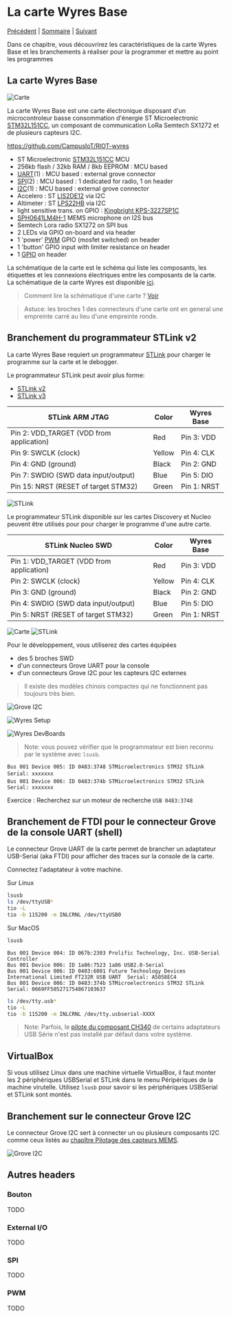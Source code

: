 # La carte Wyres Base

[Précédent](01.md) | [Sommaire](README.md) |  [Suivant](03.md)

Dans ce chapitre, vous découvrirez les caractéristiques de la carte Wyres Base et les branchements à réaliser pour la programmer et mettre au point les programmes

## La carte Wyres Base

![Carte](../docs/wyldthings-02.jpg)

La carte Wyres Base est une carte électronique disposant d'un microcontroleur basse consommation d'énergie ST Microelectronic [STM32L151CC](https://www.st.com/en/microcontrollers-microprocessors/stm32l151cc.html), un composant de communication LoRa Semtech SX1272 et de plusieurs capteurs I2C.

https://github.com/CampusIoT/RIOT-wyres 

 - ST Microelectronic [STM32L151CC](https://www.st.com/en/microcontrollers-microprocessors/stm32l151cc.html) MCU
 - 256kb flash / 32kb RAM / 8kb EEPROM : MCU based 
 - [UART](https://fr.wikipedia.org/wiki/UART)(1) : MCU based : external grove connector
 - [SPI](https://fr.wikipedia.org/wiki/Serial_Peripheral_Interface)(2) : MCU based : 1 dedicated for radio, 1 on header
 - [I2C](https://fr.wikipedia.org/wiki/I2C)(1) : MCU based : external grove connector
 - Accelero : ST [LIS2DE12](https://github.com/RIOT-OS/RIOT/tree/master/tests/driver_lis2dh12) via I2C 
 - Altimeter : ST [LPS22HB](https://github.com/RIOT-OS/RIOT/tree/master/tests/driver_lpsxxx) via I2C
 - light sensitive trans. on GPIO : [Kingbright KPS-3227SP1C](https://www.kingbright.com/attachments/file/psearch/000/00/watermark00/KPS-3227SP1C(Ver.9).pdf)
 - [SPH0641LM4H-1](https://www.knowles.com/docs/default-source/default-document-library/sph0641lm4h-1_morello_datasheet.pdf) MEMS microphone on I2S bus
 - Semtech Lora radio SX1272 on SPI bus
 - 2 LEDs via GPIO on-board and via header
 - 1 'power' [PWM](https://fr.wikipedia.org/wiki/Modulation_de_largeur_d%27impulsion) GPIO (mosfet switched) on header
 - 1 'button' GPIO input with limiter resistance on header
 - 1 [GPIO](https://fr.wikipedia.org/wiki/General_Purpose_Input/Output) on header


La schématique de la carte est le schéma qui liste les composants, les étiquettes et les connexions électriques entre les composants de la carte. La schématique de la carte Wyres est disponible [ici](https://github.com/CampusIoT/RIOT-wyres/blob/main/boards/wyres-base/W_BASE_V2.0_REVB_Schema.pdf).
 
> Comment lire la schématique d'une carte ? [Voir](https://www.digikey.fr/fr/blog/how-to-read-a-schematic)

> Astuce: les broches 1 des connecteurs d'une carte ont en general une empreinte carré au lieu d'une empreinte ronde.

## Branchement du programmateur STLink v2

La carte Wyres Base requiert un programmateur [STLink](https://stm32-base.org/guides/connecting-your-debugger.html) pour charger le programme sur la carte et le debogger.

Le programmateur STLink peut avoir plus forme: 
* [STLink v2](https://www.st.com/en/development-tools/st-link-v2.html)
* [STLink v3](https://www.st.com/en/development-tools/stlink-v3minie.html)

| STLink ARM JTAG                          | Color  | Wyres Base  |
|------------------------------------------|--------|-------------|
| Pin 2: VDD_TARGET (VDD from application) | Red    | Pin 3: VDD  |
| Pin 9: SWCLK (clock)                     | Yellow | Pin 4: CLK  |
| Pin 4: GND (ground)                      | Black  | Pin 2: GND  |
| Pin 7: SWDIO (SWD data input/output)     | Blue   | Pin 5: DIO  |
| Pin 15: NRST (RESET of target STM32)     | Green  | Pin 1: NRST |

![STLink](images/ARM_JTAG_SWD_Header.png)

Le programmateur STLink disponible sur les cartes Discovery et Nucleo peuvent être utilisés pour pour charger le programme d'une autre carte.

| STLink Nucleo SWD                        | Color  | Wyres Base  |
|------------------------------------------|--------|-------------|
| Pin 1: VDD_TARGET (VDD from application) | Red    | Pin 3: VDD  |
| Pin 2: SWCLK (clock)                     | Yellow | Pin 4: CLK  |
| Pin 3: GND (ground)                      | Black  | Pin 2: GND  |
| Pin 4: SWDIO (SWD data input/output)     | Blue   | Pin 5: DIO  |
| Pin 5: NRST (RESET of target STM32)      | Green  | Pin 1: NRST |


![Carte](../boards/wyres-base/wyres-base-cn1.jpg)
![STLink](../boards/wyres-base/wyres-base-swd.jpg)

Pour le développement, vous utiliserez des cartes équipées
* des 5 broches SWD
* d'un connecteurs Grove UART pour la console
* d'un connecteurs Grove I2C pour les capteurs I2C externes

> Il existe des modèles chinois compactes qui ne fonctionnent pas toujours très bien.

![Grove I2C](images/wyres-dev-conf.jpg)

![Wyres Setup](images/wyres-setup-dev.jpg)

![Wyres DevBoards](images/devboards.jpg)

> Note: vous pouvez vérifier que le programmateur est bien reconnu par le système avec `lsusb`.

```
Bus 001 Device 005: ID 0483:3748 STMicroelectronics STM32 STLink  Serial: xxxxxxx
Bus 001 Device 006: ID 0483:374b STMicroelectronics STM32 STLink  Serial: xxxxxxx

```

Exercice : Recherchez sur un moteur de recherche `USB 0483:3748`

## Branchement de FTDI pour le connecteur Grove de la console UART (shell)

Le connecteur Grove UART de la carte permet de brancher un adaptateur USB-Serial (aka FTDI) pour afficher des traces sur la console de la carte.

Connectez l'adaptateur à votre machine.

Sur Linux
```bash
lsusb
ls /dev/ttyUSB*
tio -L
tio -b 115200 -m INLCRNL /dev/ttyUSB0
```

Sur MacOS
```bash
lsusb
```

```
Bus 001 Device 004: ID 067b:2303 Prolific Technology, Inc. USB-Serial Controller 
Bus 001 Device 006: ID 1a86:7523 1a86 USB2.0-Serial 
Bus 001 Device 006: ID 0403:6001 Future Technology Devices International Limited FT232R USB UART  Serial: A5058EC4
Bus 001 Device 006: ID 0483:374b STMicroelectronics STM32 STLink  Serial: 0669FF505271754867103637

```


```bash
ls /dev/tty.usb*
tio -L
tio -b 115200 -m INLCRNL /dev/tty.usbserial-XXXX
```

> Note: Parfois, le [pilote du composant CH340](https://learn.sparkfun.com/tutorials/how-to-install-ch340-drivers/linux) de certains adaptateurs USB Série n'est pas installé par défaut dans votre système.


## VirtualBox

Si vous utilisez Linux dans une machine virtuelle VirtualBox, il faut monter les 2 périphériques USBSerial et STLink dans le menu Péripériques de la machine virutelle. Utilisez `lsusb` pour savoir si les périphériques USBSerial et STLink sont montés.




## Branchement sur le connecteur Grove I2C

Le connecteur Grove I2C sert à connecter un ou plusieurs composants I2C comme ceux listés au [chapître Pilotage des capteurs MEMS](05.md).

![Grove I2C](images/grove_i2c.jpg)

## Autres headers

### Bouton

TODO

### External I/O

TODO

### SPI

TODO

### PWM

TODO
